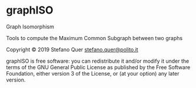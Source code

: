 # graphISO
Graph Isomorphism

Tools to compute the Maximum Common Subgraph between two graphs

Copyright © 2019 Stefano Quer <stefano.quer@polito.it>  


graphISO is free software: you can redistribute it and/or modify it under the terms of the GNU General Public License as published by the Free Software Foundation, either version 3 of the License, or (at your option) any later version.

